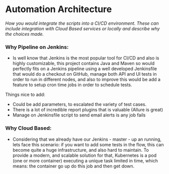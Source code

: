 # Automation Architecture

*How you would integrate the scripts into a CI/CD environment. 
These can include integration with Cloud Based services or locally and describe why the choices made.*


### Why Pipeline on Jenkins: ###

- Is well know that Jenkins is the most popular tool for CI/CD and also is highly customizable, this project contains Java and Maven so would perfectly fits on a Jenkins pipeline using a well developed Jenkinsfile that would do a checkout on GitHub, manage both API and UI tests in order to run in different nodes, and also to improve this 
would be add a feature to setup cron time jobs in order to schedule tests. 
 
 Things nice to add:
 
 - Could be add parameters, to escalated the variety of test cases. 
 - There is a lot of incredible report plugins that is valuable (Allure is great)
 - Manage on Jenkinsfile script to send email alerts is any job fails 


### Why Cloud Based: ###

- Considering that we already have our Jenkins - master - up an running, lets face this scenario: if you want to add some tests in the flow, this can become quite a huge infrastructure, 
and also hard to maintain. To provide a modern, and scalable solution for that, Kubernetes is a pod (one or more container) executing a unique task limited in time, which means: the container go up do this job and then get down.


